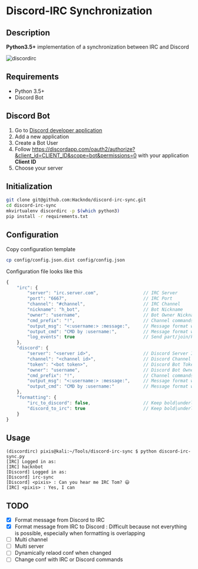 # Discord-IRC Synchronization

Description
-----------

**Python3.5+** implementation of a synchronization between IRC and Discord

![discordirc](https://user-images.githubusercontent.com/11051803/32892891-f7e0b216-cad7-11e7-8938-e23d82ef0c60.gif)


Requirements
------------

* Python 3.5+
* Discord Bot

Discord Bot
-----------

1. Go to [Discord developer application](https://discordapp.com/developers/applications/me)
2. Add a new application
3. Create a Bot User
4. Follow https://discordapp.com/oauth2/authorize?&client_id=CLIENT_ID&scope=bot&permissions=0 with your application **Client ID**
5. Choose your server

Initialization
--------------

```sh
git clone git@github.com:Hackndo/discord-irc-sync.git
cd discord-irc-sync
mkvirtualenv discordirc -p $(which python3)
pip install -r requirements.txt
```

Configuration
-------------

Copy configuration template

```sh
cp config/config.json.dist config/config.json
```

Configuration file looks like this

```javascript
{
    "irc": {
        "server": "irc.server.com",                 // IRC Server
        "port": "6667",                             // IRC Port
        "channel": "#channel",                      // IRC Channel
        "nickname": "h_bot",                        // Bot Nickname
        "owner": "username",                        // Bot Owner Nickname (admin commands)
        "cmd_prefix": "!",                          // Channel commands prefix (if any)
        "output_msg": "<:username:> :message:",     // Message format when IRC message is received
        "output_cmd": "CMD by :username:",          // Message format when IRC command is received
        "log_events": true                          // Send part/join/kick/quit to discord
    },
    "discord": {
        "server": "<server id>",                    // Discord Server ID
        "channel": "<channel id>",                  // Discord Channel ID
        "token": "<bot token>",                     // Discord Bot Token
        "owner": "username",                        // Discord Bot Owner username (admin commands)
        "cmd_prefix": "!",                          // Channel commands prefix (if any)
        "output_msg": "<:username:> :message:",     // Message format when Discord message is received
        "output_cmd": "CMD by :username:"           // Message format when Discord command is received
    },
    "formatting": {
        "irc_to_discord": false,                    // Keep bold|underline|italic from IRC to Discord
        "discord_to_irc": true                      // Keep bold|underline|italic from Discord to IRC
    }
}

```

Usage
-----

```
(discordirc) pixis@kali:~/Tools/discord-irc-sync $ python discord-irc-sync.py 
[IRC] Logged in as:
[IRC] hacknbot
[Discord] Logged in as:
[Discord] irc-sync
[Discord] <pixis> : Can you hear me IRC Tom? 😃
[IRC] <pixis> : Yes, I can
```


TODO
----

- [X] Format message from Discord to IRC
- [X] Format message from IRC to Discord : Difficult because not everything is possible, especially when formatting is overlapping
- [ ] Multi channel
- [ ] Multi server
- [ ] Dynamically relaod conf when changed
- [ ] Change conf with IRC or Discord commands
